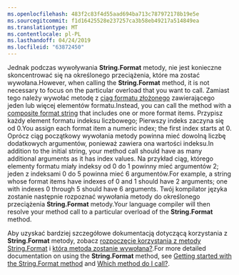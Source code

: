 ```yaml
---
ms.openlocfilehash: 483f2c83f4d55aad694ba713c787972178b19e5e
ms.sourcegitcommit: f1d16425528e237257ca3b58eb49217a514849ea
ms.translationtype: MT
ms.contentlocale: pl-PL
ms.lasthandoff: 04/24/2019
ms.locfileid: "63872450"
---
```


<span data-ttu-id="863d9-101">Jednak podczas wywoływania **String.Format** metody, nie jest konieczne skoncentrować się na określonego przeciążenia, które ma zostać wywołana.</span><span class="sxs-lookup"><span data-stu-id="863d9-101">However, when calling the **String.Format** method, it is not necessary to focus on the particular overload that you want to call.</span></span> <span data-ttu-id="863d9-102">Zamiast tego należy wywołać metodę z [ciąg formatu złożonego](~/docs/standard/base-types/composite-formatting.md) zawierającego jeden lub więcej elementów formatu.</span><span class="sxs-lookup"><span data-stu-id="863d9-102">Instead, you can call the method with a [composite format string](~/docs/standard/base-types/composite-formatting.md) that includes one or more format items.</span></span> <span data-ttu-id="863d9-103">Przypisz każdy element formatu indeksu liczbowego; Pierwszy indeks zaczyna się od 0.</span><span class="sxs-lookup"><span data-stu-id="863d9-103">You assign each format item a numeric index; the first index starts at 0.</span></span> <span data-ttu-id="863d9-104">Oprócz ciąg początkowy wywołania metody powinna mieć dowolną liczbę dodatkowych argumentów, ponieważ zawiera ona wartości indeksu.</span><span class="sxs-lookup"><span data-stu-id="863d9-104">In addition to the initial string, your method call should have as many additional arguments as it has index values.</span></span> <span data-ttu-id="863d9-105">Na przykład ciąg, którego elementy formatu miały indeksy od 0 do 1 powinny mieć argumentów 2; jeden z indeksami 0 do 5 powinna mieć 6 argumentów.</span><span class="sxs-lookup"><span data-stu-id="863d9-105">For example, a string whose format items have indexes of 0 and 1 should have 2 arguments; one with indexes 0 through 5 should have 6 arguments.</span></span> <span data-ttu-id="863d9-106">Twój kompilator języka zostanie następnie rozpoznać wywołania metody do określonego przeciążenia **String.Format** metody.</span><span class="sxs-lookup"><span data-stu-id="863d9-106">Your language compiler will then resolve your method call to a particular overload of the **String.Format** method.</span></span>   
 
<span data-ttu-id="863d9-107">Aby uzyskać bardziej szczegółowe dokumentacją dotyczącą korzystania z **String.Format** metody, zobacz [rozpoczęcie korzystania z metody String.Format](#Starting) i [która metoda zostanie wywołana?](#FTaskList).</span><span class="sxs-lookup"><span data-stu-id="863d9-107">For more detailed documentation on using the **String.Format** method, see [Getting started with the String.Format method](#Starting) and [Which method do I call?](#FTaskList).</span></span>    
